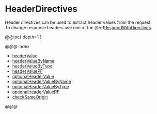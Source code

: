 <a id="headerdirectives-java"></a>
# HeaderDirectives

Header directives can be used to extract header values from the request. To change
response headers use one of the @ref[RespondWithDirectives](../respond-with-directives/index.md#respondwithdirectives-java).

@@toc{ depth=1 }

@@@ index

* [headerValue](headerValue.md)
* [headerValueByName](headerValueByName.md)
* [headerValueByType](headerValueByType.md)
* [headerValuePF](headerValuePF.md)
* [optionalHeaderValue](optionalHeaderValue.md)
* [optionalHeaderValueByName](optionalHeaderValueByName.md)
* [optionalHeaderValueByType](optionalHeaderValueByType.md)
* [optionalHeaderValuePF](optionalHeaderValuePF.md)
* [checkSameOrigin](checkSameOrigin.md)

@@@